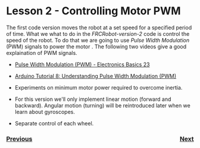 # <a name="code"></a>Lesson 2 - Controlling Motor PWM
The first code version moves the robot at a set speed for a specified period of time. What we what to do in the <i>FRCRobot-version-2</i> code is control the speed of the robot. To do that we are going to use <i>Pulse Width Modulation</i> (PWM) signals to power the motor . The following two videos give a good explaination of PWM signals.
- [Pulse Width Modulation (PWM) - Electronics Basics 23](https://www.youtube.com/watch?v=GQLED3gmONg)
- [Arduino Tutorial 8: Understanding Pulse Width Modulation (PWM)](https://www.youtube.com/watch?v=YfV-vYT3yfQ)

- Experiments on minimum motor power required to overcome inertia.
- For this version we'll only implement linear motion (forward and backward).  Angular motion (turning) will be reintroduced later when we learn about gyroscopes.  
- Separate control of each wheel.

<h3><span style="float:left">
<a href="code1">Previous</a></span>
<span style="float:right">
<a href="code3">Next</a></span></h3>